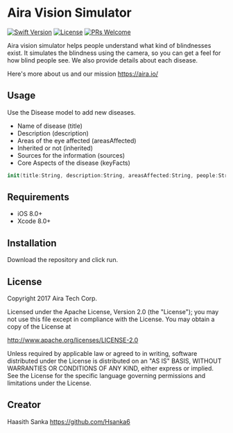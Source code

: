 # Aira Vision Simulator

[![Swift Version][swift-image]][swift-url]
[![License][license-image]][license-url]
[![PRs Welcome](https://img.shields.io/badge/PRs-welcome-brightgreen.svg)](http://makeapullrequest.com)

Aira vision simulator helps people understand what kind of blindnesses exist. It simulates the blindness using the camera, so you can get a feel for how blind people see. We also provide details about each disease.

Here's more about us and our mission https://aira.io/

## Usage

Use the Disease model to add new diseases.

* Name of disease (title) 
* Description (description)
* Areas of the eye affected (areasAffected)
* Inherited or not (inherited)
* Sources for the information (sources)
* Core Aspects of the disease (keyFacts)

```swift
init(title:String, description:String, areasAffected:String, people:String, inherited:Bool, sources:String, keyFacts:String) {}
```


## Requirements

- iOS 8.0+
- Xcode 8.0+

## Installation

Download the repository and click run.

## License 

Copyright 2017 Aira Tech Corp.

Licensed under the Apache License, Version 2.0 (the "License");
you may not use this file except in compliance with the License.
You may obtain a copy of the License at

http://www.apache.org/licenses/LICENSE-2.0

Unless required by applicable law or agreed to in writing, software
distributed under the License is distributed on an "AS IS" BASIS,
WITHOUT WARRANTIES OR CONDITIONS OF ANY KIND, either express or implied.
See the License for the specific language governing permissions and
limitations under the License.

## Creator

Haasith Sanka
https://github.com/Hsanka6


[swift-image]:https://img.shields.io/badge/swift-3.0-orange.svg
[swift-url]: https://swift.org/
[license-image]: https://img.shields.io/badge/License-Apache%202.0-blue.svg
[license-url]: LICENSE
